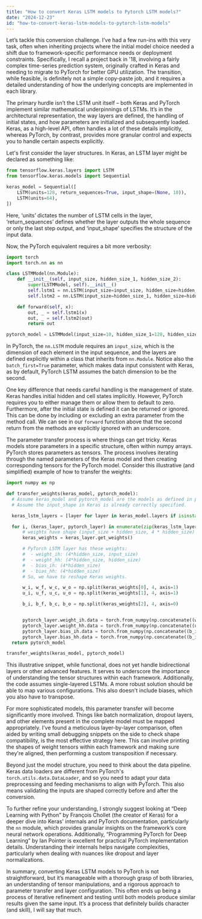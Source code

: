 ```yaml
---
title: "How to convert Keras LSTM models to Pytorch LSTM models?"
date: "2024-12-23"
id: "how-to-convert-keras-lstm-models-to-pytorch-lstm-models"
---
```


Let’s tackle this conversion challenge. I’ve had a few run-ins with this very task, often when inheriting projects where the initial model choice needed a shift due to framework-specific performance needs or deployment constraints. Specifically, I recall a project back in '18, involving a fairly complex time-series prediction system, originally crafted in Keras and needing to migrate to PyTorch for better GPU utilization. The transition, while feasible, is definitely not a simple copy-paste job, and it requires a detailed understanding of how the underlying concepts are implemented in each library.

The primary hurdle isn’t the LSTM unit itself – both Keras and PyTorch implement similar mathematical underpinnings of LSTMs. It’s in the architectural representation, the way layers are defined, the handling of initial states, and how parameters are initialized and subsequently loaded. Keras, as a high-level API, often handles a lot of these details implicitly, whereas PyTorch, by contrast, provides more granular control and expects you to handle certain aspects explicitly.

Let's first consider the layer structures. In Keras, an LSTM layer might be declared as something like:

```python
from tensorflow.keras.layers import LSTM
from tensorflow.keras.models import Sequential

keras_model = Sequential([
    LSTM(units=128, return_sequences=True, input_shape=(None, 10)),
    LSTM(units=64),
])
```

Here, ‘units’ dictates the number of LSTM cells in the layer, ‘return_sequences’ defines whether the layer outputs the whole sequence or only the last step output, and ‘input_shape’ specifies the structure of the input data.

Now, the PyTorch equivalent requires a bit more verbosity:

```python
import torch
import torch.nn as nn

class LSTMModel(nn.Module):
    def __init__(self, input_size, hidden_size_1, hidden_size_2):
        super(LSTMModel, self).__init__()
        self.lstm1 = nn.LSTM(input_size=input_size, hidden_size=hidden_size_1, batch_first=True)
        self.lstm2 = nn.LSTM(input_size=hidden_size_1, hidden_size=hidden_size_2, batch_first=True)

    def forward(self, x):
        out, _ = self.lstm1(x)
        out, _ = self.lstm2(out)
        return out

pytorch_model = LSTMModel(input_size=10, hidden_size_1=128, hidden_size_2=64)
```

In PyTorch, the `nn.LSTM` module requires an `input_size`, which is the dimension of each element in the input sequence, and the layers are defined explicitly within a class that inherits from `nn.Module`. Notice also the `batch_first=True` parameter, which makes data input consistent with Keras, as by default, PyTorch LSTM assumes the batch dimension to be the second.

One key difference that needs careful handling is the management of state. Keras handles initial hidden and cell states implicitly. However, PyTorch requires you to either manage them or allow them to default to zero. Furthermore, after the initial state is defined it can be returned or ignored. This can be done by including or excluding an extra parameter from the method call. We can see in our `forward` function above that the second return from the methods are explicitly ignored with an underscore.

The parameter transfer process is where things can get tricky. Keras models store parameters in a specific structure, often within numpy arrays. PyTorch stores parameters as tensors. The process involves iterating through the named parameters of the Keras model and then creating corresponding tensors for the PyTorch model. Consider this illustrative (and simplified) example of how to transfer the weights:

```python
import numpy as np

def transfer_weights(keras_model, pytorch_model):
  # Assume keras_model and pytorch_model are the models as defined in previous example.
  # Assume the input_shape in Keras is already correctly specified.

  keras_lstm_layers = [layer for layer in keras_model.layers if isinstance(layer, LSTM)]

  for i, (keras_layer, pytorch_layer) in enumerate(zip(keras_lstm_layers, pytorch_model.children())):
      # weights have shape (input_size + hidden_size, 4 * hidden_size)
      keras_weights = keras_layer.get_weights()

      # PyTorch LSTM layer has these weights:
      #  - weight_ih: (4*hidden_size, input_size)
      #  - weight_hh: (4*hidden_size, hidden_size)
      #  - bias_ih: (4*hidden_size)
      #  - bias_hh: (4*hidden_size)
      # So, we have to reshape Keras weights.

      w_i, w_f, w_c, w_o = np.split(keras_weights[0], 4, axis=1)
      u_i, u_f, u_c, u_o = np.split(keras_weights[1], 4, axis=1)

      b_i, b_f, b_c, b_o = np.split(keras_weights[2], 4, axis=0)


      pytorch_layer.weight_ih.data = torch.from_numpy(np.concatenate((w_i, w_f, w_c, w_o),axis=1).transpose()).float()
      pytorch_layer.weight_hh.data = torch.from_numpy(np.concatenate((u_i, u_f, u_c, u_o),axis=1).transpose()).float()
      pytorch_layer.bias_ih.data = torch.from_numpy(np.concatenate((b_i, b_f, b_c, b_o))).float()
      pytorch_layer.bias_hh.data = torch.from_numpy(np.concatenate((b_i, b_f, b_c, b_o))).float()
  return pytorch_model

transfer_weights(keras_model, pytorch_model)
```

This illustrative snippet, while functional, does not yet handle bidirectional layers or other advanced features. It serves to underscore the importance of understanding the tensor structures within each framework. Additionally, the code assumes single-layered LSTMs. A more robust solution should be able to map various configurations. This also doesn't include biases, which you also have to transpose.

For more sophisticated models, this parameter transfer will become significantly more involved. Things like batch normalization, dropout layers, and other elements present in the complete model must be mapped appropriately. I’ve found a meticulous layer-by-layer comparison, often aided by writing small debugging snippets on the side to check shape compatibility, is the most effective strategy here. This can involve printing the shapes of weight tensors within each framework and making sure they're aligned, then performing a custom transposition if necessary.

Beyond just the model structure, you need to think about the data pipeline. Keras data loaders are different from PyTorch's `torch.utils.data.DataLoader`, and so you need to adapt your data preprocessing and feeding mechanisms to align with PyTorch. This also means validating the inputs are shaped correctly before and after the conversion.

To further refine your understanding, I strongly suggest looking at “Deep Learning with Python” by François Chollet (the creator of Keras) for a deeper dive into Keras' internals and PyTorch documentation, particularly the `nn` module, which provides granular insights on the framework’s core neural network operations. Additionally, “Programming PyTorch for Deep Learning” by Ian Pointer is excellent for practical PyTorch implementation details. Understanding their internals helps navigate complexities, particularly when dealing with nuances like dropout and layer normalizations.

In summary, converting Keras LSTM models to PyTorch is not straightforward, but it’s manageable with a thorough grasp of both libraries, an understanding of tensor manipulations, and a rigorous approach to parameter transfer and layer configuration. This often ends up being a process of iterative refinement and testing until both models produce similar results given the same input. It’s a process that definitely builds character (and skill), I will say that much.
